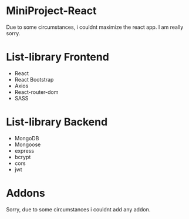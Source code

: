 # MiniProject-React
Due to some circumstances, i couldnt maximize the react app. I am really sorry.
# List-library Frontend
- React
- React Bootstrap
- Axios
- React-router-dom
- SASS
# List-library Backend
- MongoDB
- Mongoose
- express
- bcrypt
- cors
- jwt
# Addons
Sorry, due to some circumstances i couldnt add any addon.
